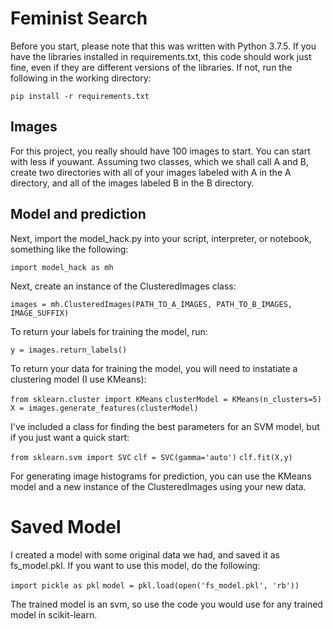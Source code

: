 # Feminist Search

Before you start, please note that this was written with Python 3.7.5.  If you have the libraries installed in requirements.txt, this code should work just fine, even if they are different versions of the libraries.  If not, run the following in the working directory: 

```pip install -r requirements.txt```

## Images

For this project, you really should have 100 images to start. You can start with less if youwant. Assuming two classes, which we shall call A and B, create two directories with all of your images labeled with A in the A directory, and all of the images labeled B in the B directory. 

## Model and prediction

Next, import the model_hack.py into your script, interpreter, or notebook, something like the following: 

```import model_hack as mh```

Next, create an instance of the ClusteredImages class: 

```images = mh.ClusteredImages(PATH_TO_A_IMAGES, PATH_TO_B_IMAGES, IMAGE_SUFFIX)```

To return your labels for training the model, run: 

```y = images.return_labels()```

To return your data for training the model, you will need to instatiate a clustering model (I use KMeans):

```from sklearn.cluster import KMeans```
```clusterModel = KMeans(n_clusters=5)```
```X = images.generate_features(clusterModel)```

I've included a class for finding the best parameters for an SVM model, but if you just want a quick start: 

```from sklearn.svm import SVC```
```clf = SVC(gamma='auto')```
```clf.fit(X,y)```

For generating image histograms for prediction, you can use the KMeans model and a new instance of the ClusteredImages using your new data.

# Saved Model

I created a model with some original data we had, and saved it as fs_model.pkl. If you want to use this model, do the following: 

```import pickle as pkl```
```model = pkl.load(open('fs_model.pkl', 'rb'))```

The trained model is an svm, so use the code you would use for any trained model in scikit-learn.

